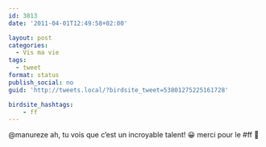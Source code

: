 ```yaml
---
id: 3813
date: '2011-04-01T12:49:58+02:00'

layout: post
categories:
  - Vis ma vie
tags:
  - tweet
format: status
publish_social: no
guid: 'http://tweets.local/?birdsite_tweet=53801275225161728'

birdsite_hashtags:
    - ff
---
```


@manureze ah, tu vois que c’est un incroyable talent! 😀 merci pour le #ff 🙂